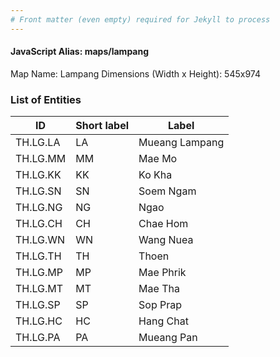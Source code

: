 ```yaml
---
# Front matter (even empty) required for Jekyll to process
---
```


#### JavaScript Alias: maps/lampang

Map Name: Lampang
Dimensions (Width x Height): 545x974

### List of Entities

| ID       | Short label | Label          |
| -------- | ----------- | -------------- |
| TH.LG.LA | LA          | Mueang Lampang |
| TH.LG.MM | MM          | Mae Mo         |
| TH.LG.KK | KK          | Ko Kha         |
| TH.LG.SN | SN          | Soem Ngam      |
| TH.LG.NG | NG          | Ngao           |
| TH.LG.CH | CH          | Chae Hom       |
| TH.LG.WN | WN          | Wang Nuea      |
| TH.LG.TH | TH          | Thoen          |
| TH.LG.MP | MP          | Mae Phrik      |
| TH.LG.MT | MT          | Mae Tha        |
| TH.LG.SP | SP          | Sop Prap       |
| TH.LG.HC | HC          | Hang Chat      |
| TH.LG.PA | PA          | Mueang Pan     |
